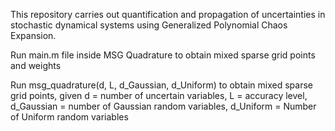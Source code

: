 This repository carries out quantification and propagation of uncertainties in stochastic dynamical systems using Generalized Polynomial Chaos Expansion.

Run main.m file inside MSG Quadrature to obtain mixed sparse grid points and weights

Run msg_quadrature(d, L, d_Gaussian, d_Uniform) to obtain mixed sparse grid points, given d = number of uncertain variables, L = accuracy level, d_Gaussian = number of Gaussian random variables, d_Uniform = Number of Uniform random variables
